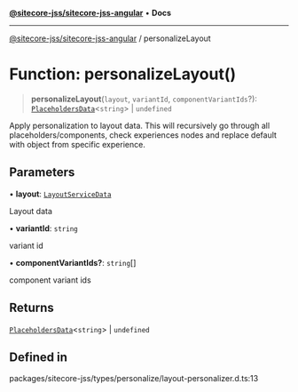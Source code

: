 [**@sitecore-jss/sitecore-jss-angular**](../README.md) • **Docs**

***

[@sitecore-jss/sitecore-jss-angular](../README.md) / personalizeLayout

# Function: personalizeLayout()

> **personalizeLayout**(`layout`, `variantId`, `componentVariantIds`?): [`PlaceholdersData`](../type-aliases/PlaceholdersData.md)\<`string`\> \| `undefined`

Apply personalization to layout data. This will recursively go through all placeholders/components, check experiences nodes and replace default with object from specific experience.

## Parameters

• **layout**: [`LayoutServiceData`](../interfaces/LayoutServiceData.md)

Layout data

• **variantId**: `string`

variant id

• **componentVariantIds?**: `string`[]

component variant ids

## Returns

[`PlaceholdersData`](../type-aliases/PlaceholdersData.md)\<`string`\> \| `undefined`

## Defined in

packages/sitecore-jss/types/personalize/layout-personalizer.d.ts:13

